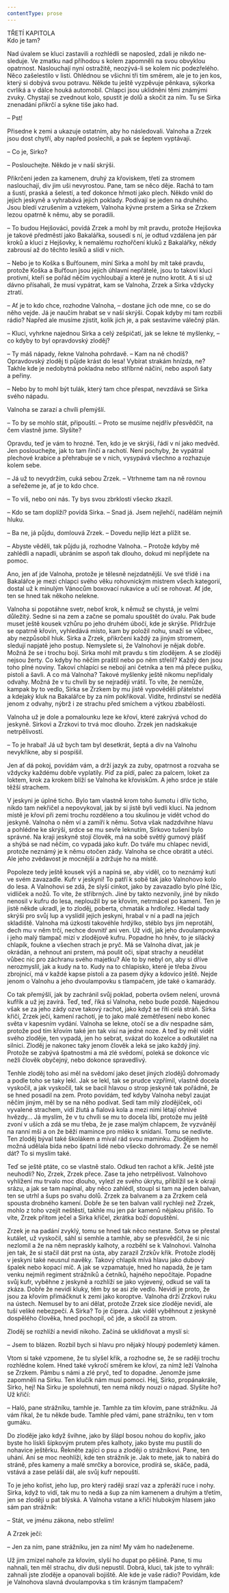 ```yaml
---
contentType: prose
---
```


TŘETÍ KAPITOLA  
Kdo je tam?

  

Nad úvalem se kluci zastavili a rozhlédli se naposled, zdali je nikdo ne­sleduje. Ve zmatku nad příhodou s kolem zapomněli na svou obvyklou opatrnost. Naslouchají nyní ostražitě, neozývá-li se kolem nic podezřelého. Něco zašelestilo v listí. Ohlédnou se všichni tři tím směrem, ale je to jen kos, který si dobývá svou potravu. Někde tu ještě vyzpěvuje pěnkava, sýkorka cvrliká a v dálce houká automobil. Chlapci jsou uklid­něni těmi známými zvuky. Chystají se zvednout kolo, spustit je dolů a skočit za ním. Tu se Sirka znenadání přikrčí a sykne tiše jako had.

– Pst!

Přisedne k zemi a ukazuje ostatním, aby ho následovali. Valnoha a Zrzek jsou dost chytří, aby napřed poslechli, a pak se šeptem vyptávají.

– Co je, Sirko?

– Poslouchejte. Někdo je v naší skrýši.

Přikrčeni jeden za kamenem, druhý za křoviskem, třetí za stromem naslouchají, div jim uši nevyrostou. Pane, tam se něco děje. Rachá to tam a šustí, praská a šelestí, a teď dokonce hřmotí jako plech. Někdo vnikl do jejich jeskyně a vyhrabává jejich poklady. Podívají se jeden na druhého. Jsou bledí vzrušením a vztekem, Valnoha kývne prstem a Sirka se Zrzkem lezou opatrně k němu, aby se poradili.

– To budou Hejšováci, povídá Zrzek a mohl by mít pravdu, protože Hejšovka je takové předměstí jako Bakalářka, sousedí s ní, je odtud vzdálena jen pár kroků a kluci z Hejšovky, k nemalému rozhořčení kluků z Bakalářky, někdy zabrousí až do těchto lesíků a slídí v nich.

– Nebo je to Koška s Buřťounem, míní Sirka a mohl by mít také pravdu, protože Koška a Buřťoun jsou jejich úhlavní nepřátelé, jsou to takoví kluci protivní, kteří se pořád něčím vychloubají a které je nutno krotit. A ti si už dávno přísahali, že musí vypátrat, kam se Valnoha, Zrzek a Sirka vždycky ztratí.

– Ať je to kdo chce, rozhodne Valnoha, – dostane jich ode mne, co se do něho vejde. Já je naučím hrabat se v naší skrýši. Copak kdyby mi tam rozbili rádio? Napřed ale musíme zjistit, kolik jich je, a pak sestavíme válečný plán.

– Kluci, vyhrkne najednou Sirka a celý zešpičatí, jak se lekne té myšlenky, – co kdyby to byl opravdovský zloděj?

– Ty máš nápady, řekne Valnoha pohrdavě. – Kam na ně chodíš? Opravdovský zloděj ti půjde krást do lesa! Vybírat strakám hnízda, ne? Takhle kde je nedobytná pokladna nebo stříbrné náčiní, nebo aspoň šaty a peřiny.

– Nebo by to mohl být tulák, který tam chce přespat, nevzdává se Sirka svého nápadu.

Valnoha se zarazí a chvíli přemýšlí.

– To by se mohlo stát, připouští. – Proto se musíme nejdřív přesvědčit, na čem vlastně jsme. Slyšíte?

Opravdu, teď je vám to hrozné. Ten, kdo je ve skrýši, řádí v ní jako medvěd. Jen poslouchejte, jak to tam řinčí a rachotí. Není pochyby, že vypátral plechové krabice a přehrabuje se v nich, vysypává všechno a rozhazuje kolem sebe.

– Já už to nevydržím, cuká sebou Zrzek. – Vtrhneme tam na ně rovnou a seřežeme je, ať je to kdo chce.

– To víš, nebo oni nás. Ty bys svou zbrklostí všecko zkazil.

– Kdo se tam doplíží? povídá Sirka. – Snad já. Jsem nejlehčí, nadělám nejmíň hluku.

– Ba ne, já půjdu, domlouvá Zrzek. – Dovedu nejlíp lézt a plížit se.

– Abyste věděli, tak půjdu já, rozhodne Valnoha. – Protože kdyby mě zahlédli a napadli, ubráním se aspoň tak dlouho, dokud mi nepřijdete na pomoc.

Ano, jen ať jde Valnoha, protože je tělesně nejzdatnější. Ve své třídě i na Bakalářce je mezi chlapci svého věku rohovnickým mistrem všech kategorií, dostal už k minulým Vánocům boxovací rukavice a učí se rohovat. Ať jde, ten se hned tak někoho nelekne.

Valnoha si popotáhne svetr, neboť krok, k němuž se chystá, je velmi důležitý. Sedne si na zem a začne se pomalu spouštět do úvalu. Pak bude muset ještě kousek vzhůru po jeho druhém úbočí, kde je skrýše. Přidržuje se opatrně křovin, vyhledává místo, kam by položil nohu, snaží se vůbec, aby nezpůsobil hluk. Sirka a Zrzek, přikrčeni každý za jiným stromem, sledují napjatě jeho postup. Nemyslete si, že Valnohovi je nějak dobře. Možná že se i trochu bojí. Sirka mohl mít pravdu s tím zlodějem. A se zloději nejsou žerty. Co kdyby ho něčím praštil nebo po něm střelil? Každý den jsou toho plné noviny. Takoví chlapíci se nebojí ani četníka a ten má přece pušku, pistoli a šavli. A co má Valnoha? Takové myšlenky ještě nikomu nepřidaly odvahy. Možná že v tu chvíli by se nejraději vrátil. To víte, že nemůže, kampak by to vedlo, Sirka se Zrzkem by mu jistě vypověděli přátelství a kdejaký kluk na Bakalářce by za ním pokřikoval. Vidíte, hrdinství se nedělá jenom z odvahy, nýbrž i ze strachu před smíchem a výtkou zbabělosti.

Valnoha už je dole a pomalounku leze ke křoví, které zakrývá vchod do jeskyně. Sirkovi a Zrzkovi to trvá moc dlouho. Zrzek jen nadskakuje netrpělivostí.

– To je hrabal! Já už bych tam byl desetkrát, šeptá a div na Valnohu nevykřikne, aby si pospíšil.

Jen ať dá pokoj, povídám vám, a drží jazyk za zuby, opatrnost a rozvaha se vždycky každému dobře vyplatily. Píď za pídí, palec za palcem, loket za loktem, krok za krokem blíží se Valnoha ke křoviskům. A jeho srdce je stále těžší strachem.

V jeskyni je úplné ticho. Bylo tam vlastně krom toho šumotu i dřív ticho, nikdo tam nekřičel a nepovykoval, jak by si jistě byli vedli kluci. Na jednom místě je křoví při zemi trochu rozděleno a tou skulinou je vidět vchod do jeskyně. Valnoha o něm ví a zamíří k němu. Sotva však nadzdvihne hlavu a pohlédne ke skrýši, srdce se mu sevře leknutím, Sirkovo tušení bylo správné. Na kraji jeskyně stojí člověk, má na sobě světlý gumový plášť a shýbá se nad něčím, co vypadá jako kufr. Do tváře mu chlapec nevidí, protože neznámý je k němu otočen zády. Valnoha se chce obrátit a utéci. Ale jeho zvědavost je mocnější a zdržuje ho na místě.

Popoleze tedy ještě kousek výš a napíná se, aby viděl, co to neznámý kutí ve svém zavazadle. Kufr v jeskyni! To patří k sobě tak jako Valnohovo kolo do lesa. A Valnohovi se zdá, že slyší cinkot, jako by zavazadlo bylo plné lžic, vidliček a nožů. To víte, že stříbrných. Jiné by takto nezvonily, jiné by nikdo nenosil v kufru do lesa, neploužil by se křovím, netrmácel po kamení. Ten je jistě někde ukradl, je to zloděj, poberta, chmaták a hrdlořez. Hledal tady skrýši pro svůj lup a vyslídil jejich jeskyni, hrabal v ní a padl na jejich skladiště. Valnoha má úzkostí takovéhle hrdýlko, stéblo bys jím neprotáhl, dech mu v něm trčí, nechce dovnitř ani ven. Už vidí, jak jeho dvoulampovka i jeho malý tlampač mizí v zlodějově kufru. Popadne ho hněv, to je silácký chlapík, foukne a všechen strach je pryč. Má se Valnoha dívat, jak je okrádán, a nehnout ani prstem, má poulit oči, sípat strachy a neudělat vůbec nic pro záchranu svého majetku? Ale to by nebyl on, aby si dříve nerozmyslil, jak a kudy na to. Kudy na to chlapisko, které je třeba živou zbrojnicí, má v každé kapse pistoli a za pasem dýky a kdovíco ještě. Nejde jenom o Valnohu a jeho dvoulampovku s tlampačem, jde také o kamarády.

Co tak přemýšlí, jak by zachránil svůj poklad, poberta ovšem nelení, urovná kufřík a už jej zavírá. Teď, teď, říká si Valnoha, nebo bude pozdě. Najednou však se za jeho zády ozve takový rachot, jako když se řítí celá stráň. Sirka křičí, Zrzek ječí, kamení rachotí, je to jako malé zemětřesení nebo konec světa v kapesním vydání. Valnoha se lekne, otočí se a div nespadne sám, protože pod tím křovím také jen tak visí na jedné noze. A teď by měl vidět svého zloděje, ten vypadá, jen ho sebrat, svázat do kozelce a odkutálet na silnici. Zloděj je nakonec taky jenom člověk a leká se jako každý jiný. Protože se zabývá špatnostmi a má zlé svědomí, poleká se dokonce víc nežli člověk obyčejný, nebo dokonce spravedlivý.

Tenhle zloděj toho asi měl na svědomí jako deset jiných zlodějů dohromady a podle toho se taky lekl. Jak se lekl, tak se prudce vzpřímil, vlastně docela vyskočil, a jak vyskočil, tak se bacil hlavou o strop jeskyně tak pořádně, že se hned posadil na zem. Proto povídám, teď kdyby Valnoha nebyl zaujat něčím jiným, měl by se na něho podívat. Sedí tam milý zlodějíček, oči vyvalené strachem, vidí žlutá a fialová kola a mezi nimi létají ohnivé hvězdy… Já myslím, že v tu chvíli se mu to docela líbí, protože mu ještě zvoní v uších a zdá se mu třeba, že je zase malým chlapcem, že vyzvánějí na ranní mši a on že běží mamince pro mléko k snídani. Tomu se nedivte. Ten zloděj býval také školákem a míval rád svou maminku. Zlodějem ho možná udělala bída nebo špatní lidé nebo všecko dohromady. Že se neměl dát? To si myslím také.

Teď se ještě ptáte, co se vlastně stalo. Odkud ten rachot a křik. Ještě jste neuhodli? No, Zrzek, Zrzek přece. Zase ta jeho netrpělivost. Valnohovo vyhlížení mu trvalo moc dlouho, vylezl ze svého úkrytu, přiblížil se k okraji srázu, a jak se tam napínal, aby něco zahlédl, stoupl si tam na jeden balvan, ten se utrhl a šups po svahu dolů. Zrzek za balvanem a za Zrzkem celá spousta drobného kamení. Dobře že se ten balvan valil rychleji než Zrzek, mohlo z toho vzejít neštěstí, takhle mu jen pár kamenů nějakou přišilo. To víte, Zrzek přitom ječel a Sirka křičel, zkrátka boží dopuštění.

Zrzek je na padání zvyklý, tomu se hned tak něco nestane. Sotva se přestal kutálet, už vyskočil, sáhl si semhle a tamhle, aby se přesvědčil, že si nic nezlomil a že na něm nepraskly kalhoty, a rozběhl se k Valnohovi. Valnoha jen tak, že si stačil dát prst na ústa, aby zarazil Zrzkův křik. Protože zloděj v jeskyni také neusnul navěky. Takový chlapík mívá hlavu jako dubový špalek nebo kopací míč. A jak se vzpamatuje, hned ho napadá, že je tam venku nejmíň regiment strážníků a četníků, hajného nepočítaje. Popadne svůj kufr, vyběhne z jeskyně a rozhlíží se jako vyjevený, odkud se valí ta zkáza. Dobře že nevidí kluky, těm by se asi zle vedlo. Nevidí je proto, že jsou za křovím přimáčknut k zemi jako koroptve. Valnoha drží Zrzkovi ruku na ústech. Nemusel by to ani dělat, protože Zrzek sice zloděje nevidí, ale tuší veliké nebezpečí. A Sirka? To je čipera. Jak viděl vyběhnout z jeskyně dospělého člověka, hned pochopil, oč jde, a skočil za strom.

Zloděj se rozhlíží a nevidí nikoho. Začíná se uklidňovat a myslí si:

– Jsem to blázen. Rozbil bych si hlavu pro nějaký hloupý podemletý kámen.

Vtom si také vzpomene, že tu slyšel křik, a rozhodne se, že se raději trochu rozhlédne kolem. Hned také vykročí směrem ke křoví, za nímž leží Valnoha se Zrzkem. Pámbu s námi a zlé pryč, teď to dopadne. Jenomže jsme zapomněli na Sirku. Ten klučík nám musí pomoci. Hej, Sirko, propánakrále, Sirko, hej! Na Sirku je spolehnutí, ten nemá nikdy nouzi o nápad. Slyšíte ho? Už křičí:

– Haló, pane strážníku, tamhle je. Tamhle za tím křovím, pane strážníku. Já vám říkal, že tu někde bude. Tamhle před vámi, pane strážníku, ten v tom gumáku.

Do zloděje jako když švihne, jako by šlápl bosou nohou do kopřiv, jako byste ho lískli šípkovým prutem přes kalhoty, jako byste mu pustili do nohavice ještěrku. Řekněte zajíci o psu a zloději o strážníkovi. Pane, ten uhání. Ani se moc neohlíží, kde ten strážník je. Jak to mete, jak to nabírá do stráně, přes kameny a malé smrčky a borovice, prodírá se, skáče, padá, vstává a zase peláší dál, ale svůj kufr nepouští.

To je jeho kořist, jeho lup, pro který raději srazí vaz a zpřeráží ruce i nohy. Sirka, když to vidí, tak mu to nedá a šup za ním kamenem a druhým a třetím, jen se zloději u pat blýská. A Valnoha vstane a křičí hlubokým hlasem jako sám pan strážník:

– Stát, ve jménu zákona, nebo střelím!

A Zrzek ječí:

– Jen za ním, pane strážníku, jen za ním! My vám ho nadeženeme.

Už jim zmizel nahoře za křovím, slyší ho dupat po pěšině. Pane, ti mu nahnali, ten měl strachu, div duši nepustil. Dobrá, kluci, tak jste to vyhráli: zahnali jste zloděje a opanovali bojiště. Ale kde je vaše rádio? Povídám, kde je Valnohova slavná dvoulampovka s tím krásným tlampačem?
